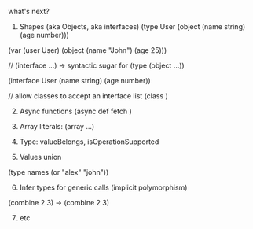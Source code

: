 what's next? 

1. Shapes (aka Objects, aka interfaces)
(type User
  (object
    (name string)
    (age number)))

(var (user User)
  (object 
    (name "John")
    (age 25)))

// (interface <name> ...) -> syntactic sugar for (type <name> (object ...))

(interface User
  (name string)
  (age number))

// allow classes to accept an interface list
(class <name> <parent> <interface-list> <body>)

2. Async functions
(async def fetch <params> <body>)

3. Array literals:
(array ...)

4. Type: valueBelongs, isOperationSupported

5. Values union

(type names (or "alex" "john"))

6. Infer types for generic calls (implicit polymorphism)

(combine <number> 2 3) -> (combine 2 3)

7. etc
